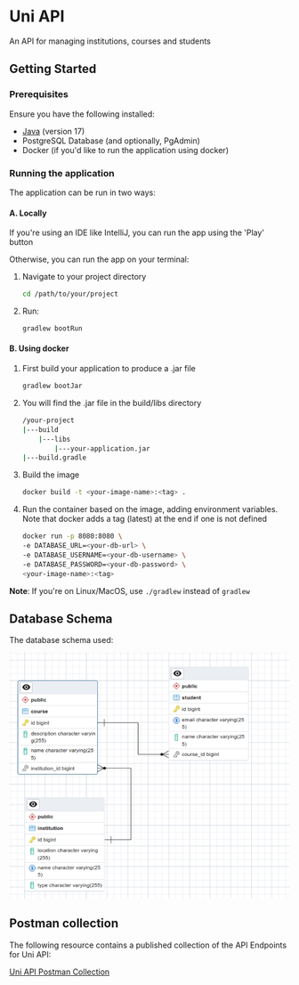 # Uni API

An API for managing institutions, courses and students

## Getting Started

### Prerequisites

Ensure you have the following installed:

- [Java](https://www.oracle.com/java/technologies/javase/jdk17-archive-downloads.html) (version 17)
- PostgreSQL Database (and optionally, PgAdmin)
- Docker (if you'd like to run the application using docker)

### Running the application
The application can be run in two ways:

#### A. Locally
If you're using an IDE like IntelliJ, you can run the app using the 'Play' button

Otherwise, you can run the app on your terminal:

1. Navigate to your project directory

    ```bash
    cd /path/to/your/project
   ```
2. Run:

    ```bash
    gradlew bootRun
   ```

#### B. Using docker

1. First build your application to produce a .jar file

    ```bash
    gradlew bootJar
   ```
   
2. You will find the .jar file in the build/libs directory

    ```bash
    /your-project
    |---build
        |---libs
            |---your-application.jar
    |---build.gradle
   ```
3. Build the image

    ```bash
    docker build -t <your-image-name>:<tag> .
   ```
4. Run the container based on the image, adding environment variables. 
   Note that docker adds a tag (latest) at the end if one is not defined

    ```bash
    docker run -p 8080:8080 \
    -e DATABASE_URL=<your-db-url> \
    -e DATABASE_USERNAME=<your-db-username> \
    -e DATABASE_PASSWORD=<your-db-password> \
    <your-image-name>:<tag>
   ```

**Note**: If you're on Linux/MacOS, use ```./gradlew``` instead of ```gradlew```

## Database Schema

The database schema used: 


![Database Schema Image](screenshots/db-schema.png)

## Postman collection

The following resource contains a published collection of the API Endpoints for Uni API:

[Uni API Postman Collection](https://documenter.getpostman.com/view/21484054/2s9Ye8gahP)